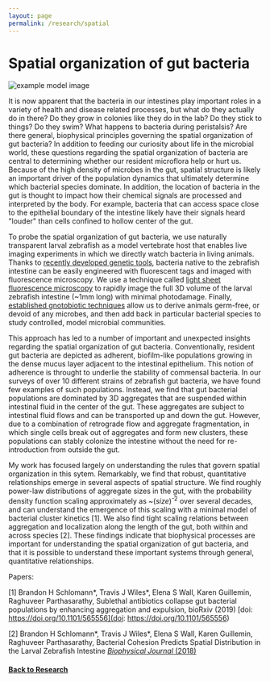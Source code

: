 ```yaml
---
layout: page
permalink: /research/spatial
---
```

# Spatial organization of gut bacteria

![example model image]({{site.baseurl}}/assets/ent_mip.jpg)

It is now apparent that the bacteria in our intestines play important roles in a variety of health and disease related processes, but what do they actually do in there? Do they grow in colonies like they do in the lab? Do they stick to things? Do they swim? What happens to bacteria during peristalsis? Are there general, biophysical principles governing the spatial organization of gut bacteria? In addition to feeding our curiosity about life in the microbial world, these questions regarding the spatial organization of bacteria are central to determining whether our resident microflora help or hurt us. Because of the high density of microbes in the gut, spatial structure is likely an important driver of the population dynamics that ultimately determine which bacterial species dominate. In addition, the location of bacteria in the gut is thought to impact how their chemical signals are processed and interpreted by the body. For example, bacteria that can access space close to the epithelial boundary of the intestine likely  have their signals heard "louder" than cells confined to hollow center of the gut. 

To probe the spatial organization of gut bacteria, we use naturally transparent larval zebrafish as a model vertebrate host that enables live imaging experiments in which we directly watch bacteria in living animals. Thanks to [recently developed genetic tools](https://mbio.asm.org/content/9/5/e01877-18), bacteria native to the zebrafish intestine can be easily engineered with fluorescent tags and imaged with fluorescence microscopy. We use a technique called [light sheet fluorescence microscopy](https://www.sciencedirect.com/science/article/pii/S1369527417301376?via%3Dihub) to rapidly image the full 3D volume of the larval zebrafish intestine (~1mm long) with minimal photodamage. Finally, [established gnotobiotic techniques](https://www.sciencedirect.com/science/article/pii/S0091679X16301571?via%3Dihub) allow us to derive animals germ-free, or devoid of any microbes, and then add back in particular bacterial species to study controlled, model microbial communities.

This approach has led to a number of important and unexpected insights regarding the spatial organization of gut bacteria. Conventionally, resident gut bacteria are depicted as adherent, biofilm-like populations growing in the dense mucus layer adjacent to the intestinal epithelium. This notion of adherence is throught to underlie the stability of commensal bacteria. In our surveys of over 10 different strains of zebrafish gut bacteria, we have found few examples of such populations. Instead, we find that gut bacterial populations are dominated by 3D aggregates that are suspended within intestinal fluid in the center of the gut. These aggregates are subject to intestinal fluid flows and can be transported up and down the gut. However, due to a combination of retrograde flow and aggregate fragmentation, in which single cells break out of aggregates and form new clusters, these populations can stably colonize the intestine without the need for re-introduction from outside the gut. 

My work has focused largely on understanding the rules that govern spatial organization in this sytem. Remarkably, we find that robust, quantitative relationships emerge in several aspects of spatial structure. We find roughly power-law distributions of aggregate sizes in the gut, with the probability density function scaling approximately as ~(*size*)<sup>-2</sup> over several decades, and can understand the emergence of this scaling with a minimal model of bacterial cluster kinetics [1]. We also find  tight scaling relations between aggregation and localization along the length of the gut, both within and across species [2]. These findings indicate that biophysical processes are important for understanding the spatial organization of gut bacteria, and that it is possible to understand these important systems through general, quantitative relationships.

Papers:

[1] Brandon H Schlomann\*, Travis J Wiles\*, Elena S Wall, Karen Guillemin, Raghuveer Parthasarathy, Sublethal antibiotics collapse gut bacterial populations by enhancing aggregation and expulsion, bioRxiv (2019) [doi: https://doi.org/10.1101/565556](doi: https://doi.org/10.1101/565556)

[2] Brandon H Schlomann\*, Travis J Wiles\*, Elena S Wall, Karen Guillemin, Raghuveer Parthasarathy, Bacterial Cohesion Predicts Spatial Distribution in the Larval Zebrafish Intestine [*Biophysical Journal* (2018)](https://www.sciencedirect.com/science/article/pii/S0006349518311652)


#### [Back to Research]({{site.baseurl}}/research)






